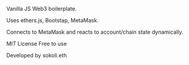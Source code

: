 Vanilla JS Web3 boilerplate.  

Uses ethers.js, Bootstap, MetaMask.

Connects to MetaMask and reacts to account/chain state dynamically.

MIT License Free to use

Developed by sokoli.eth
